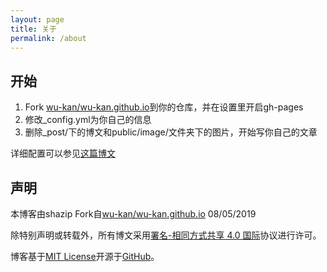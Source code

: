 ```yaml
---
layout: page
title: 关于
permalink: /about
---
```


## 开始

1. Fork [wu-kan/wu-kan.github.io](https://github.com/wu-kan/wu-kan.github.io)到你的仓库，并在设置里开启gh-pages
2. 修改_config.yml为你自己的信息
3. 删除_post/下的博文和public/image/文件夹下的图片，开始写你自己的文章

详细配置可以参见[这篇博文](https://wu-kan.github.io/posts/博客搭建/基于Jekyll搭建个人博客)

## 声明
本博客由shazip Fork自[wu-kan/wu-kan.github.io](https://github.com/wu-kan/wu-kan.github.io) 08/05/2019

除特别声明或转载外，所有博文采用[署名-相同方式共享 4.0 国际](https://creativecommons.org/licenses/by-sa/4.0/deed.zh)协议进行许可。

博客基于[MIT License](https://github.com/wu-kan/wu-kan.github.io/blob/master/LICENSE)开源于[GitHub](https://github.com/wu-kan/wu-kan.github.io)。

